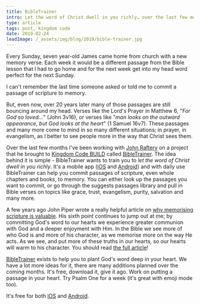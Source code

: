 ```yaml
---
title: BibleTrainer
intro: Let the word of Christ dwell in you richly… over the last few months I've been putting some time into a simple project to help you commit Bible passages to memory.
type: article
tags: post, kingdom code
date: 2019-02-24
leadImage: /_assets/img/blog/2019/bible-trainer.jpg
---
```


Every Sunday, seven year-old James came home from church with a new memory verse. Each week it would be a different passage from the Bible lesson that I had to go home and for the next week get into my head word perfect for the next Sunday.

I can't remember the last time someone asked or told me to commit a passage of scripture to memory.

But, even now, over 20 years later many of those passages are still bouncing around my head. Verses like the Lord's Prayer in Matthew 6, "_For God so loved…_" (John 3v16), or verses like "_man looks on the outward appearance, but God looks at the heart_" (1 Samuel 16v7). These passages and many more come to mind in so many different situations; in prayer, in evangelism, as I better to see people more in the way that Christ sees them.

Over the last few months I've been working with [John Raftery](https://github.com/johnraftery/) on a project that he brought to [Kingdom Code BUILD](https://www.kingdomcode.org.uk/build) called [BibleTrainer](https://www.bibletrainer.co.uk). The idea behind it is simple - BibleTrainer wants to train you to _let the word of Christ dwell in you richly_. It's a mobile app ([iOS](https://itunes.apple.com/us/app/bibletrainer/id1447626377) and [Android](https://play.google.com/store/apps/details?id=io.bibletrainer.scripture)) and with daily use BibleTrainer can help you commit passages of scripture, even whole chapters and books, to memory. You can either look up the passages you want to commit, or go through the suggests passages library and pull in Bible verses on topics like grace, trust, evangelism, purity, salvation and many more.

A few years ago John Piper wrote a really helpful article on [why memorising scripture is valuable](https://www.desiringgod.org/articles/why-memorize-scripture). His sixth point continues to jump out at me; by committing God's word to our hearts we experience greater communion with God and a deeper enjoyment with Him. In the Bible we see more of who God is and more of his character, as we memorise more on the way He acts. As we see, and put more of these truths in our hearts, so our hearts will warm to his character. You should read [the full article](https://www.desiringgod.org/articles/why-memorize-scripture)!

[BibleTrainer](https://www.bibletrainer.co.uk) exists to help you to plant God's word deep in your heart. We have a lot more ideas for it, there are many additions planned over the coming months. It's free, download it, give it ago. Work on putting a passage in your heart. Try Psalm One for a week (it's great with emoji mode too).

It's free for both [iOS](https://itunes.apple.com/us/app/bibletrainer/id1447626377) and [Android](https://play.google.com/store/apps/details?id=io.bibletrainer.scripture).

